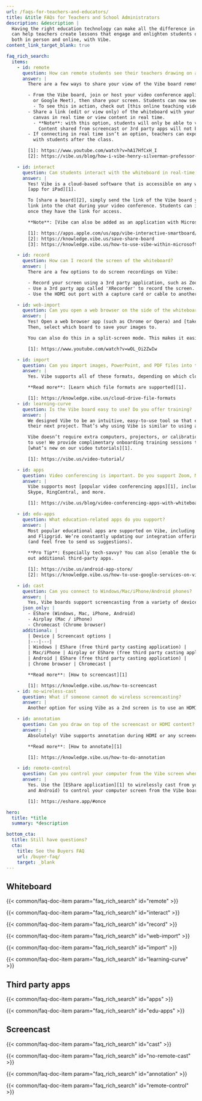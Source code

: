 ```yaml
---
url: /faqs-for-teachers-and-educators/
title: &title FAQs for Teachers and School Administrators
description: &description |
  Having the right education technology can make all the difference in your classroom. Vibe interactive whiteboards
  can help teachers create lessons that engage and enlighten students of all ages. Encourage interactive learning,
  both in person and online, with Vibe.
content_link_target_blank: true

faq_rich_search:
  items:
    - id: remote
      question: How can remote students see their teachers drawing on a Vibe whiteboard?
      answer: |
        There are a few ways to share your view of the Vibe board remotely:

        - From the Vibe board, join or host your video conference application (such as Zoom, Microsoft Teams,
          or Google Meet), then share your screen. Students can now see any content you share on the Vibe board.
          - To see this in action, check out [this online teaching video][1] from Vibe customer [Dr. Henry Silverman][2].
        - Share a link (edit or view only) of the whiteboard with your students so they can interact with you on the
          canvas in real time or view content in real time.
          - **Note**: with this option, students will only be able to view content specifically in the Vibe board app.
            Content shared from screencast or 3rd party apps will not be visible.
        - If connecting in real time isn’t an option, teachers can export the Vibe board as a PDF and share the file
          with students after the class.

        [1]: https://www.youtube.com/watch?v=hA17HfCxH_I
        [2]: https://vibe.us/blog/how-i-vibe-henry-silverman-professor-of-medicine/

    - id: interact
      question: Can students interact with the whiteboard in real-time, even if they don’t have a Vibe board?
      answer: |
        Yes! Vibe is a cloud-based software that is accessible on any web browser or tablet. Vibe also has an
        [app for iPad][1].

        To [share a board][2], simply send the link of the Vibe board you are using via email or copy-and-paste the
        link into the chat during your video conference. Students can interact with you on the canvas in real time
        once they have the link for access.

        **Note**: [Vibe can also be added as an application with Microsoft Teams][3].

        [1]: https://apps.apple.com/us/app/vibe-interactive-smartboard/id1418677405#?platform=ipad
        [2]: https://knowledge.vibe.us/save-share-board
        [3]: https://knowledge.vibe.us/how-to-use-vibe-within-microsoft-teams-app

    - id: record
      question: How can I record the screen of the whiteboard?
      answer: |
        There are a few options to do screen recordings on Vibe:

        - Record your screen using a 3rd party application, such as Zoom, Microsoft Teams, or Google Meet.
        - Use a 3rd party app called 'XRecorder' to record the screen.
        - Use the HDMI out port with a capture card or cable to another device.

    - id: web-import
      question: Can you open a web browser on the side of the whiteboard and import pictures from a website?
      answer: |
        Yes! Open a web browser app (such as Chrome or Opera) and [take a screenshot][1] of the pictures you want.
        Then, select which board to save your images to.

        You can also do this in a split-screen mode. This makes it easier to see which pictures you have already imported.

        [1]: https://www.youtube.com/watch?v=wOL_Oi2ZwIw

    - id: import
      question: Can you import images, PowerPoint, and PDF files into the whiteboard?
      answer: |
        Yes. Vibe supports all of these formats, depending on which cloud storage option you are using.

        **Read more**: [Learn which file formats are supported][1].

        [1]: https://knowledge.vibe.us/cloud-drive-file-formats
    - id: learning-curve
      question: Is the Vibe board easy to use? Do you offer training?
      answer: |
        We designed Vibe to be an intuitive, easy-to-use tool so that everyone could use the Vibe board right away on
        their next project. That’s why using Vibe is similar to using an oversized digital tablet.

        Vibe doesn’t require extra computers, projectors, or calibration. And not only is it easy to learn, it’s fun
        to use! We provide complimentary onboarding training sessions to get you started, and you can always check out
        [what’s new on our video tutorials][1].

        [1]: https://vibe.us/video-tutorial/

    - id: apps
      question: Video conferencing is important. Do you support Zoom, Microsoft Teams, or Google Meet?
      answer: |
        Vibe supports most [popular video conferencing apps][1], including Zoom, Microsoft Teams, Google Meet, WebEx,
        Skype, RingCentral, and more.

        [1]: https://vibe.us/blog/video-conferencing-apps-with-whiteboard/

    - id: edu-apps
      question: What education-related apps do you support?
      answer: |
        Most popular educational apps are supported on Vibe, including Canvas, Google Classroom, Blackboard,
        and Flipgrid. We’re constantly updating our integration offerings, so be sure to [check out our full list][1]
        (and feel free to send us suggestions).

        **Pro Tip**: Especially tech-savvy? You can also [enable the Google Play store][2] on your Vibe board to try
        out additional third-party apps.

        [1]: https://vibe.us/android-app-store/
        [2]: https://knowledge.vibe.us/how-to-use-google-services-on-vibe

    - id: cast
      question: Can you connect to Windows/Mac/iPhone/Android phones?
      answer: |
        Yes, Vibe boards support screencasting from a variety of devices. Please see recommendations below:
      json_only: |
        - EShare (Windows, Mac, iPhone, Android)
        - Airplay (Mac / iPhone)
        - Chromecast (Chrome browser)
      additional: |
        | Device | Screencast options |
        |---|---|
        | Windows | EShare (free third party casting application) |
        | Mac/iPhone | Airplay or EShare (free third party casting application) |
        | Android | EShare (free third party casting application) |
        | Chrome browser | Chromecast |

        **Read more**: [How to screencast][1]

        [1]: https://knowledge.vibe.us/how-to-screencast
    - id: no-wireless-cast
      question: What if someone cannot do wireless screencasting?
      answer: |
        Another option for using Vibe as a 2nd screen is to use an HDMI cable to connect a computer to the Vibe board.

    - id: annotation
      question: Can you draw on top of the screencast or HDMI content?
      answer: |
        Absolutely! Vibe supports annotation during HDMI or any screencast option.

        **Read more**: [How to annotate][1]

        [1]: https://knowledge.vibe.us/how-to-do-annotation

    - id: remote-control
      question: Can you control your computer from the Vibe screen when casting?
      answer: |
        Yes. Use the [EShare application][1] to wirelessly cast from your computer (available for Mac, Windows,
        and Android) to control your computer screen from the Vibe board.

        [1]: https://eshare.app/#once

hero:
  title: *title
  summary: *description

bottom_cta:
  title: Still have questions?
  cta:
    title: See the Buyers FAQ
    url: /buyer-faq/
    target: _blank
---
```


## Whiteboard

{{< common/faq-doc-item param="faq_rich_search" id="remote" >}}

{{< common/faq-doc-item param="faq_rich_search" id="interact" >}}

{{< common/faq-doc-item param="faq_rich_search" id="record" >}}

{{< common/faq-doc-item param="faq_rich_search" id="web-import" >}}

{{< common/faq-doc-item param="faq_rich_search" id="import" >}}

{{< common/faq-doc-item param="faq_rich_search" id="learning-curve" >}}

## Third party apps

{{< common/faq-doc-item param="faq_rich_search" id="apps" >}}

{{< common/faq-doc-item param="faq_rich_search" id="edu-apps" >}}

## Screencast

{{< common/faq-doc-item param="faq_rich_search" id="cast" >}}

{{< common/faq-doc-item param="faq_rich_search" id="no-remote-cast" >}}

{{< common/faq-doc-item param="faq_rich_search" id="annotation" >}}

{{< common/faq-doc-item param="faq_rich_search" id="remote-control" >}}
